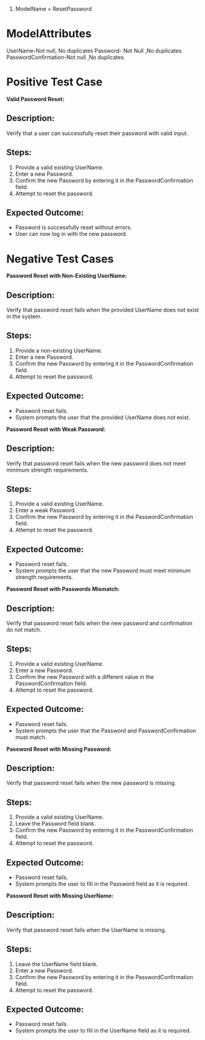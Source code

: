  1. ModelName = ResetPassword

 # ModelAttributes
 UserName-Not null, No duplicates
 Password- Not Null ,No duplicates
 PasswordConfirmation-Not null ,No duplicates


# Positive Test Case
**Valid Password Reset:**
## Description:
Verify that a user can successfully reset their password with valid input.
## Steps:
1. Provide a valid existing UserName.
2. Enter a new Password.
3. Confirm the new Password by entering it in the PasswordConfirmation field.
4. Attempt to reset the password.
## Expected Outcome:
- Password is successfully reset without errors.
- User can now log in with the new password.

# Negative Test Cases
**Password Reset with Non-Existing UserName:**
## Description:
Verify that password reset fails when the provided UserName does not exist in the system.
## Steps:
1. Provide a non-existing UserName.
2. Enter a new Password.
3. Confirm the new Password by entering it in the PasswordConfirmation field.
4. Attempt to reset the password.
## Expected Outcome:
- Password reset fails.
- System prompts the user that the provided UserName does not exist.

**Password Reset with Weak Password:**
## Description:
Verify that password reset fails when the new password does not meet minimum strength requirements.
## Steps:
1. Provide a valid existing UserName.
2. Enter a weak Password.
3. Confirm the new Password by entering it in the PasswordConfirmation field.
4. Attempt to reset the password.
## Expected Outcome:
- Password reset fails.
- System prompts the user that the new Password must meet minimum strength requirements.

**Password Reset with Passwords Mismatch:**
## Description:
Verify that password reset fails when the new password and confirmation do not match.
## Steps:
1. Provide a valid existing UserName.
2. Enter a new Password.
3. Confirm the new Password with a different value in the PasswordConfirmation field.
4. Attempt to reset the password.
## Expected Outcome:
- Password reset fails.
- System prompts the user that the Password and PasswordConfirmation must match.

**Password Reset with Missing Password:**
## Description:
Verify that password reset fails when the new password is missing.
## Steps:
1. Provide a valid existing UserName.
2. Leave the Password field blank.
3. Confirm the new Password by entering it in the PasswordConfirmation field.
4. Attempt to reset the password.
## Expected Outcome:
- Password reset fails.
- System prompts the user to fill in the Password field as it is required.

**Password Reset with Missing UserName:**
## Description:
Verify that password reset fails when the UserName is missing.
## Steps:
1. Leave the UserName field blank.
2. Enter a new Password.
3. Confirm the new Password by entering it in the PasswordConfirmation field.
4. Attempt to reset the password.
## Expected Outcome:
- Password reset fails.
- System prompts the user to fill in the UserName field as it is required.
